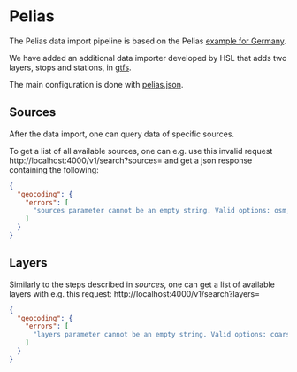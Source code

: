 # Pelias

The Pelias data import pipeline is based on the Pelias [example for Germany](https://github.com/pelias/docker/tree/master/projects/germany).

We have added an additional data importer developed by HSL that adds two layers, stops and stations, in [gtfs](gtfs).

The main configuration is done with [pelias.json](pelias.json).

## Sources

After the data import, one can query data of specific sources.

To get a list of all available sources, one can e.g. use this invalid request http://localhost:4000/v1/search?sources= and get a json response containing the following:

```json
{
  "geocoding": {
    "errors": [
      "sources parameter cannot be an empty string. Valid options: osm,oa,gn,wof,openstreetmap,whosonfirst,gtfs1"
    ]
  }
}
```

## Layers

Similarly to the steps described in _sources_, one can get a list of available layers with e.g. this request: http://localhost:4000/v1/search?layers=

```json
{
  "geocoding": {
    "errors": [
      "layers parameter cannot be an empty string. Valid options: coarse,address,venue,street,neighbourhood,locality,localadmin,county,macrocounty,region,borough,country,stop,station"
    ]
  }
}
```
